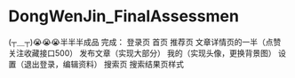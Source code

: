 # DongWenJin_FinalAssessmen

(┬＿┬)😭😭😭半半半成品
完成：
登录页
首页
推荐页
文章详情页的一半（点赞关注收藏接口500）
发布文章（实现大部分）
我的（实现头像，更换背景图）
设置（退出登录，编辑资料）
搜索页
搜索结果页样式
